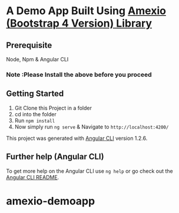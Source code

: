 # A Demo App Built Using [Amexio (Bootstrap 4 Version) Library](amexio.org)

## Prerequisite
Node, Npm & Angular CLI

### Note :Please Install the above before you proceed


## Getting Started
1) Git Clone this Project in a folder
2) cd into the folder
3) Run `npm install` 
4) Now simply run `ng serve` & Navigate to `http://localhost:4200/` 

This project was generated with [Angular CLI](https://github.com/angular/angular-cli) version 1.2.6.

## Further help (Angular CLI)

To get more help on the Angular CLI use `ng help` or go check out the [Angular CLI README](https://github.com/angular/angular-cli/blob/master/README.md).
# amexio-demoapp
